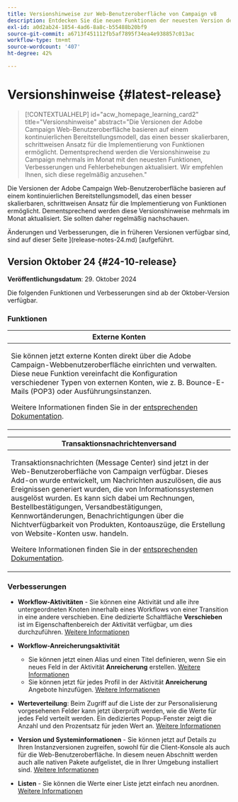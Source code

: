 ```yaml
---
title: Versionshinweise zur Web-Benutzeroberfläche von Campaign v8
description: Entdecken Sie die neuen Funktionen der neuesten Version der Campaign Web-Benutzeroberfläche
exl-id: a0d2ab24-1854-4ad6-8a8c-b55488b20bf9
source-git-commit: a6713f451112fb5af7895f34ea4e938857c013ac
workflow-type: tm+mt
source-wordcount: '407'
ht-degree: 42%

---
```


# Versionshinweise {#latest-release}

>[!CONTEXTUALHELP]
>id="acw_homepage_learning_card2"
>title="Versionshinweise"
>abstract="Die Versionen der Adobe Campaign Web-Benutzeroberfläche basieren auf einem kontinuierlichen Bereitstellungsmodell, das einen besser skalierbaren, schrittweisen Ansatz für die Implementierung von Funktionen ermöglicht. Dementsprechend werden die Versionshinweise zu Campaign mehrmals im Monat mit den neuesten Funktionen, Verbesserungen und Fehlerbehebungen aktualisiert. Wir empfehlen Ihnen, sich diese regelmäßig anzusehen."

Die Versionen der Adobe Campaign Web-Benutzeroberfläche basieren auf einem kontinuierlichen Bereitstellungsmodell, das einen besser skalierbaren, schrittweisen Ansatz für die Implementierung von Funktionen ermöglicht. Dementsprechend werden diese Versionshinweise mehrmals im Monat aktualisiert. Sie sollten daher regelmäßig nachschauen.

Änderungen und Verbesserungen, die in früheren Versionen verfügbar sind, sind auf dieser Seite ](release-notes-24.md) [aufgeführt.

## Version Oktober 24 {#24-10-release}

**Veröffentlichungsdatum**: 29. Oktober 2024

Die folgenden Funktionen und Verbesserungen sind ab der Oktober-Version verfügbar.

### Funktionen

<table>
<thead>
<tr>
<th><strong>Externe Konten</strong><br/></th>
</tr>
</thead>
<tbody>
<tr>
<td>
<p>Sie können jetzt externe Konten direkt über die Adobe Campaign-Webbenutzeroberfläche einrichten und verwalten. Diese neue Funktion vereinfacht die Konfiguration verschiedener Typen von externen Konten, wie z. B. Bounce-E-Mails (POP3) oder Ausführungsinstanzen.</p>
<p>Weitere Informationen finden Sie in der <a href="../administration/external-account.md">entsprechenden Dokumentation</a>.</p>
</td>
</tr>
</tbody>
</table>


<table>
<thead>
<tr>
<th><strong>Transaktionsnachrichtenversand</strong><br/></th>
</tr>
</thead>
<tbody>
<tr>
<td>
<p>Transaktionsnachrichten (Message Center) sind jetzt in der Web-Benutzeroberfläche von Campaign verfügbar. Dieses Add-on wurde entwickelt, um Nachrichten auszulösen, die aus Ereignissen generiert wurden, die von Informationssystemen ausgelöst wurden. Es kann sich dabei um Rechnungen, Bestellbestätigungen, Versandbestätigungen, Kennwortänderungen, Benachrichtigungen über die Nichtverfügbarkeit von Produkten, Kontoauszüge, die Erstellung von Website-Konten usw. handeln.</p>
<p>Weitere Informationen finden Sie in der <a href="../transactional-messaging/transactional.md">entsprechenden Dokumentation</a>.</p>
</td>
</tr>
</tbody>
</table>

<!--table>
<thead>
<tr>
<th><strong>External deliveries</strong><br/></th>
</tr>
</thead>
<tbody>
<tr>
<td>
<p>You can now define External deliveries, and External delivery templates, in Campaign web user interface. With this mode, messages are generated in an input file which can be shared with your external provider. The External delivery mode is the default mode for the direct mail channel.</p>
</td>
</tr>
</tbody>
</table-->


### Verbesserungen

* **Workflow-Aktivitäten** - Sie können eine Aktivität und alle ihre untergeordneten Knoten innerhalb eines Workflows von einer Transition in eine andere verschieben. Eine dedizierte Schaltfläche **Verschieben** ist im Eigenschaftenbereich der Aktivität verfügbar, um dies durchzuführen. [Weitere Informationen](../workflows/orchestrate-activities.md#move)

* **Workflow-Anreicherungsaktivität**

   * Sie können jetzt einen Alias und einen Titel definieren, wenn Sie ein neues Feld in der Aktivität **Anreicherung** erstellen. [Weitere Informationen](../workflows/activities/enrichment.md#collection-settings)
   * Sie können jetzt für jedes Profil in der Aktivität **Anreicherung** Angebote hinzufügen. [Weitere Informationen](../workflows/activities/enrichment.md##add-offers)

* **Werteverteilung**: Beim Zugriff auf die Liste der zur Personalisierung vorgesehenen Felder kann jetzt überprüft werden, wie die Werte für jedes Feld verteilt werden. Ein dediziertes Popup-Fenster zeigt die Anzahl und den Prozentsatz für jeden Wert an. [Weitere Informationen](../query/build-query.md#distribution-values-query)

* **Version und Systeminformationen** - Sie können jetzt auf Details zu Ihren Instanzversionen zugreifen, sowohl für die Client-Konsole als auch für die Web-Benutzeroberfläche. In diesem neuen Abschnitt werden auch alle nativen Pakete aufgelistet, die in Ihrer Umgebung installiert sind. [Weitere Informationen](../get-started/user-interface.md#user-interface-about)

* **Listen** - Sie können die Werte einer Liste jetzt einfach neu anordnen. [Weitere Informationen](../get-started/work-with-folders.md)
